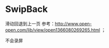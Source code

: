 # SwipBack
滑动回退到上一页
参考：<a href="http://www.open-open.com/lib/view/open1366080269265.html">http://www.open-open.com/lib/view/open1366080269265.html</a>
；

不会录屏
